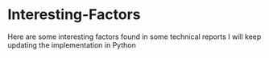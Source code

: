 # Interesting-Factors
Here are some interesting factors found in some technical reports
I will keep updating the implementation in Python
